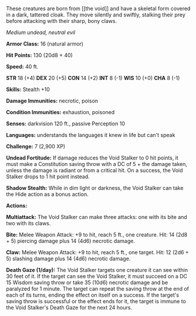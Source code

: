 These creatures are born from [[the void]] and have a skeletal form covered in a dark, tattered cloak. They move silently and swiftly, stalking their prey before attacking with their sharp, bony claws.

_Medium undead, neutral evil_

**Armor Class:** 16 (natural armor)

**Hit Points:** 130 (20d8 + 40)

**Speed:** 40 ft.

**STR** 18 (+4) **DEX** 20 (+5) **CON** 14 (+2) **INT** 8 (-1) **WIS** 10 (+0) **CHA** 8 (-1)

**Skills:** Stealth +10

**Damage Immunities:** necrotic, poison

**Condition Immunities:** exhaustion, poisoned

**Senses:** darkvision 120 ft., passive Perception 10

**Languages:** understands the languages it knew in life but can't speak

**Challenge:** 7 (2,900 XP)

**Undead Fortitude:** If damage reduces the Void Stalker to 0 hit points, it must make a Constitution saving throw with a DC of 5 + the damage taken, unless the damage is radiant or from a critical hit. On a success, the Void Stalker drops to 1 hit point instead.

**Shadow Stealth:** While in dim light or darkness, the Void Stalker can take the Hide action as a bonus action.

**Actions:**

**Multiattack:** The Void Stalker can make three attacks: one with its bite and two with its claws.

**Bite:** Melee Weapon Attack: +9 to hit, reach 5 ft., one creature. Hit: 14 (2d8 + 5) piercing damage plus 14 (4d6) necrotic damage.

**Claw:** Melee Weapon Attack: +9 to hit, reach 5 ft., one target. Hit: 12 (2d6 + 5) slashing damage plus 14 (4d6) necrotic damage.

**Death Gaze (1/day):** The Void Stalker targets one creature it can see within 30 feet of it. If the target can see the Void Stalker, it must succeed on a DC 15 Wisdom saving throw or take 35 (10d6) necrotic damage and be paralyzed for 1 minute. The target can repeat the saving throw at the end of each of its turns, ending the effect on itself on a success. If the target's saving throw is successful or the effect ends for it, the target is immune to the Void Stalker's Death Gaze for the next 24 hours.